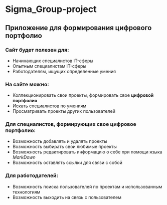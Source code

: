 # Sigma_Group-project
## Приложение для формирования цифрового портфолио

### Сайт будет полезен для: 
+ Начинающих специалистов IT-сферы
+ Опытным специалистам IT-сферы
+ Работодателям, ищущих определенные умения

### На сайте можно:
+ Коллекционировать свои проекты, формировать свое **цифровой портфолио**
+ Искать специалистов по умениям
+ Просматривать проекты других пользователей

### Для специалистов, формирующих свое **цифровое портфолио**:
+ Возможность добавлять и удалять проекты
+ Возможность выбирать свои любимые проекты
+ Возможность редактировать информацию о себе при помощи языка *MarkDown*
+ Возможность оставлять ссылки для связи с собой

### Для работодателей:
+ Возможность поиска пользователей по проектам и использованным технологиям
+ Возможность выходить на связь с пользователем

